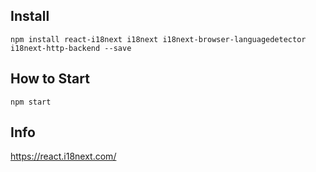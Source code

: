 ## Install

```
npm install react-i18next i18next i18next-browser-languagedetector i18next-http-backend --save
```

## How to Start
```
npm start
```

## Info
https://react.i18next.com/